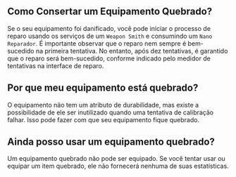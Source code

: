 ## Como Consertar um Equipamento Quebrado?
Se o seu equipamento foi danificado, você pode iniciar o processo de reparo usando os serviços de um `Weapon Smith` e consumindo um `Nano Reparador`. É importante observar que o reparo nem sempre é bem-sucedido na primeira tentativa. No entanto, após dez tentativas, é garantido que o reparo será bem-sucedido, conforme indicado pelo medidor de tentativas na interface de reparo.

## Por que meu equipamento está quebrado?
O equipamento não tem um atributo de durabilidade, mas existe a possibilidade de ele ser inutilizado quando uma tentativa de calibração falhar. Isso pode fazer com que seu equipamento fique quebrado.

## Ainda posso usar um equipamento quebrado?
Um equipamento quebrado não pode ser equipado. Se você tentar usar ou equipar um item quebrado, ele não fornecerá nenhuma de suas estatísticas.
